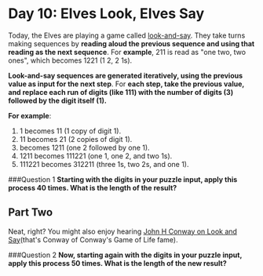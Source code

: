 # Day 10: Elves Look, Elves Say

Today, the Elves are playing a game called [look-and-say](https://en.wikipedia.org/wiki/Look-and-say_sequence). They take turns making sequences by **reading aloud the previous sequence and using that reading as the next sequence**. For **example**, 211 is read as "one two, two ones", which becomes 1221 (1 2, 2 1s).

**Look-and-say sequences are generated iteratively, using the previous value as input for the next step**. For **each step, take the previous value, and replace each run of digits (like 111) with the number of digits (3) followed by the digit itself (1).**

**For example**:

1. 1 becomes 11 (1 copy of digit 1).
2. 11 becomes 21 (2 copies of digit 1).
3. becomes 1211 (one 2 followed by one 1).
4. 1211 becomes 111221 (one 1, one 2, and two 1s).
5. 111221 becomes 312211 (three 1s, two 2s, and one 1).

###Question 1
**Starting with the digits in your puzzle input, apply this process 40 times. What is the length of the result?**

## Part Two

Neat, right? You might also enjoy hearing [John H Conway on Look and Say](https://youtu.be/ea7lJkEhytA)(that's Conway of Conway's Game of Life fame).

###Question 2
**Now, starting again with the digits in your puzzle input, apply this process 50 times. What is the length of the new result?**
